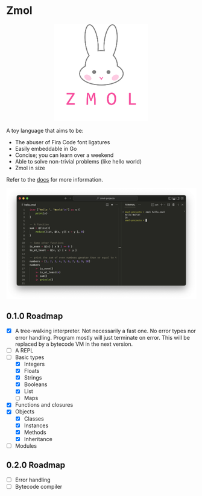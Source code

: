 # Zmol

<p align="center">
    <img src="assets/zmol.png" width=250px/>
</p>
A toy language that aims to be:

- The abuser of Fira Code font ligatures
- Easily embeddable in Go
- Concise; you can learn over a weekend
- Able to solve non-trivial problems (like hello world)
- Zmol in size

Refer to the [docs](docs.md) for more information.

![screenshot](assets/screenshot.png)

## 0.1.0 Roadmap

- [x] A tree-walking interpreter. Not necessarily a fast one. No error types nor error handling. Program mostly will just terminate on error. This will be replaced by a bytecode VM in the next version.
- [ ] A REPL
- [ ] Basic types
    - [x] Integers
    - [x] Floats
    - [x] Strings
    - [x] Booleans
    - [x] List
    - [ ] Maps
- [x] Functions and closures
- [x] Objects
    - [x] Classes
    - [x] Instances
    - [x] Methods
    - [x] Inheritance
- [ ] Modules

## 0.2.0 Roadmap

- [ ] Error handling
- [ ] Bytecode compiler